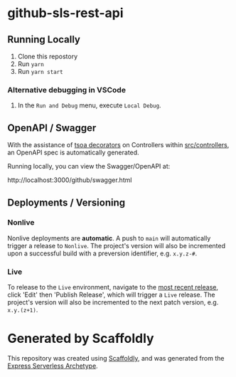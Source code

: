 # github-sls-rest-api

## Running Locally

1. Clone this repostory
1. Run `yarn`
1. Run `yarn start`

### Alternative debugging in VSCode

1. In the `Run and Debug` menu, execute `Local Debug`.

## OpenAPI / Swagger

With the assistance of [tsoa decorators](https://tsoa-community.github.io/docs/) on Controllers
within [src/controllers](src/controllers), an OpenAPI spec is automatically
generated.

Running locally, you can view the Swagger/OpenAPI at:

http://localhost:3000/github/swagger.html

## Deployments / Versioning

### Nonlive

Nonlive deployments are **automatic**. A push to `main` will automatically
trigger a release to `Nonlive`. The project's version will also be incremented
upon a successful build with a preversion identifier, e.g. `x.y.z-#`.

### Live

To release to the `Live` environment, navigate to the
[most recent release](./releases), click 'Edit' then 'Publish Release', which
will trigger a `Live` release. The project's version will also be incremented
to the next patch version, e.g. `x.y.(z+1)`.

# Generated by Scaffoldly

This repository was created using [Scaffoldly](https://start.scaffold.ly), and
was generated from the
[Express Serverless Archetype](https://github.com/scaffoldly/archetype-express-serverless-rest-api).
